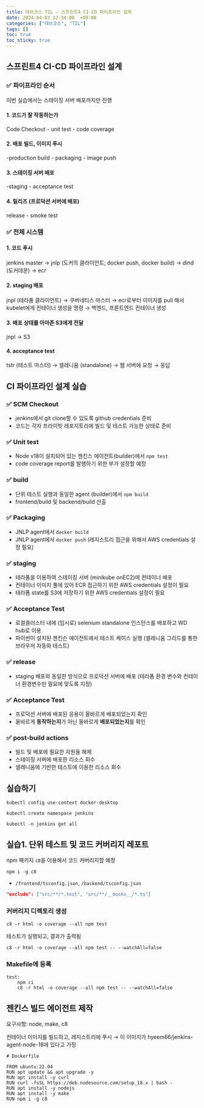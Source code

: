 ```yaml
---
title: 데브코스 TIL - 스프린트4 CI-CD 파이프라인 설계
date: 2024-04-03 12:34:00  +09:00
categories: ["데브코스", "TIL"]
tags: []
toc: true
toc_sticky: true
---
```


## 스프린트4 CI-CD 파이프라인 설계

### ✅ 파이프라인 순서
이번 실습에서는 스테이징 서버 배포까지만 진행

#### 1. 코드가 잘 작동하는가
 Code Checkout - unit test - code coverage

#### 2. 배포 빌드, 이미지 푸시

-production build - packaging - image push

#### 3. 스테이징 서버 배포

-staging - acceptance test

#### 4. 릴리즈 (프로덕션 서버에 배포)

 release - smoke test

### ✅ 전체 시스템

#### 1. 코드 푸시
jenkins master → jnlp (도커의 클라이언트; docker push, docker build) → dind (도커데몬) → ecr

#### 2. staging 배포
jnpl (테라폼 클라이언트) → 쿠버네티스 마스터 → ecr로부터 이미지를 pull 해서 kubelet에게 컨테이너 생성을 명령 → 백엔드, 프론트엔드 컨테이너 생성


#### 3. 배포 상태를 아마존 S3에게 전달

jnpl → S3 

#### 4. acceptance test

tstr (테스트 마스터) → 셀레니움 (standalone) → 웹 서버에 요청  → 응답

## CI 파이프라인 설계 실습

### ✅ SCM Checkout
- jenkins에서 git clone할 수 있도록 github credentials 준비
- 코드는 각자 프라이빗 레포지토리에 빌드 및 테스트 가능한 상태로 준비

### ✅ Unit test
- Node v18이 설치되어 있는 젠킨스 에이전트(builder)에서 `npm test`
- code coverage report를 발행하기 위한 부가 설정할 예정

### ✅ build
- 단위 테스트 실행과 동일한 agent (builder)에서 `npm build`
- frontend/build 및 backend/build 산출

### ✅ Packaging
- JNLP agent에서 `docker build`
- JNLP agent에서 `docker push` (레지스트리 접근을 위해서 AWS credentials 설정 필요)

### ✅ staging

- 테라폼을 이용하여 스테이징 서버 (minikube onEC2)에 컨테이너 배포
- 컨테이너 이미지 풀에 있어 ECR 접근하기 위한 AWS credentials 설정이 필요
- 테라폼 state를 S3에 저장하기 위한 AWS credentials 설정이 필요

### ✅ Acceptance Test

- 로컬클러스터 내에 (임시로) selenium standalone 인스턴스를 배포하고 WD hub로 이용
- 파이썬이 설치된 젠킨슨 에이전트에서 테스트 케이스 실행 (셀레니움 그리드를 통한 브라우저 자동화 테스트)

### ✅ release

- staging 배포와 동일한 방식으로 프로덕션 서버에 배포 (테라폼 환경 변수와 컨테이너 환경변수만 필요에 맞도록 지정)

### ✅ Acceptance Test

- 프로덕션 서버에 배포된 응용이 올바르게 배포되었는지 확인
- 올바르게 **동작하는지**가 아닌 올바르게 **배포되었는지**를 확인


### ✅ post-build actions

- 빌드 및 배포에 필요한 자원들 해제
- 스테이징 서버에 배포한 리소스 회수
- 셀레니움에 기반한 테스트에 이용한 리소스 회수

## 실습하기

```
kubectl config use-context docker-desktop
```

```
kubectl create namespace jenkins
```

```
kubectl -n jenkins get all
```

## 실습1. 단위 테스트 및 코드 커버리지 레포트

npm 패키지 `c8`을 이용해서 코드 커버리지할 예정

```
npm i -g c8
```


- `/frontend/tsconfig.json`, `/backend/tsconfig.json`

```json
"exclude": ["src/**/*.test", "src/**/__mocks__/*.ts"]
```

### 커버리지 디렉토리 생성

```
c8 -r html -o coverage --all npm test
```

테스트가 실행되고, 결과가 출력됨


```
c8 -r html -o coverage --all npm test -- --watchAll=false
```

### Makefile에 등록

```
test:
	npm ci
	c8 -r html -o coverage --all npm test -- --watchAll=false
```

## 젠킨스 빌드 에이전트 제작

요구사항: node, make, c8

컨테이너 이미지를 빌드하고, 레지스트리에 푸시 → 이 이미지가 hyeem66/jenkins-agent-node-18에 있다고 가정

```
# Dockerfile

FROM ubuntu:22.04
RUN apt update && apt upgrade -y
RUN apt install -y curl
RUN curl -fsSL https://deb.nodesource.com/setup_18.x | bash -
RUN apt install -y nodejs
RUN apt install -y make
RUN npm i -g c8
```